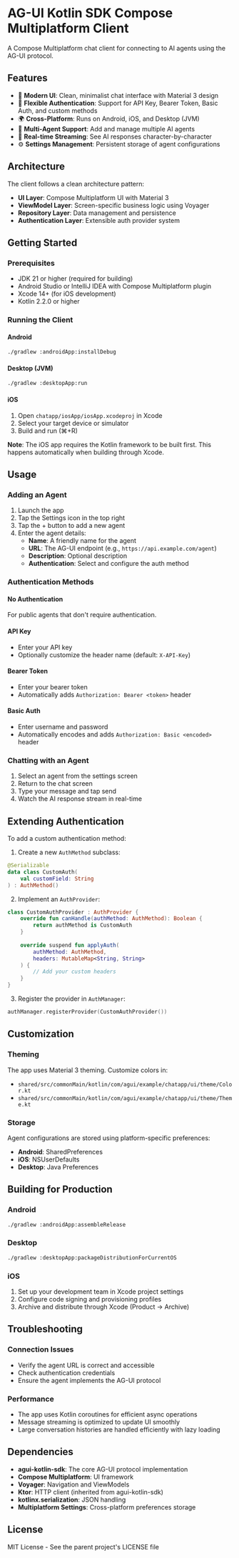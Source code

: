 # AG-UI Kotlin SDK Compose Multiplatform Client

A Compose Multiplatform chat client for connecting to AI agents using the AG-UI protocol.

## Features

- 🎨 **Modern UI**: Clean, minimalist chat interface with Material 3 design
- 🔐 **Flexible Authentication**: Support for API Key, Bearer Token, Basic Auth, and custom methods
- 🌍 **Cross-Platform**: Runs on Android, iOS, and Desktop (JVM)
- 🤖 **Multi-Agent Support**: Add and manage multiple AI agents
- 💬 **Real-time Streaming**: See AI responses character-by-character
- ⚙️ **Settings Management**: Persistent storage of agent configurations

## Architecture

The client follows a clean architecture pattern:

- **UI Layer**: Compose Multiplatform UI with Material 3
- **ViewModel Layer**: Screen-specific business logic using Voyager
- **Repository Layer**: Data management and persistence
- **Authentication Layer**: Extensible auth provider system

## Getting Started

### Prerequisites

- JDK 21 or higher (required for building)
- Android Studio or IntelliJ IDEA with Compose Multiplatform plugin
- Xcode 14+ (for iOS development)
- Kotlin 2.2.0 or higher

### Running the Client

#### Android
```bash
./gradlew :androidApp:installDebug
```

#### Desktop (JVM)
```bash
./gradlew :desktopApp:run
```

#### iOS
1. Open `chatapp/iosApp/iosApp.xcodeproj` in Xcode
2. Select your target device or simulator
3. Build and run (⌘+R)

**Note**: The iOS app requires the Kotlin framework to be built first. This happens automatically when building through Xcode.

## Usage

### Adding an Agent

1. Launch the app
2. Tap the Settings icon in the top right
3. Tap the + button to add a new agent
4. Enter the agent details:
   - **Name**: A friendly name for the agent
   - **URL**: The AG-UI endpoint (e.g., `https://api.example.com/agent`)
   - **Description**: Optional description
   - **Authentication**: Select and configure the auth method

### Authentication Methods

#### No Authentication
For public agents that don't require authentication.

#### API Key
- Enter your API key
- Optionally customize the header name (default: `X-API-Key`)

#### Bearer Token
- Enter your bearer token
- Automatically adds `Authorization: Bearer <token>` header

#### Basic Auth
- Enter username and password
- Automatically encodes and adds `Authorization: Basic <encoded>` header

### Chatting with an Agent

1. Select an agent from the settings screen
2. Return to the chat screen
3. Type your message and tap send
4. Watch the AI response stream in real-time

## Extending Authentication

To add a custom authentication method:

1. Create a new `AuthMethod` subclass:
```kotlin
@Serializable
data class CustomAuth(
    val customField: String
) : AuthMethod()
```

2. Implement an `AuthProvider`:
```kotlin
class CustomAuthProvider : AuthProvider {
    override fun canHandle(authMethod: AuthMethod): Boolean {
        return authMethod is CustomAuth
    }
    
    override suspend fun applyAuth(
        authMethod: AuthMethod, 
        headers: MutableMap<String, String>
    ) {
        // Add your custom headers
    }
}
```

3. Register the provider in `AuthManager`:
```kotlin
authManager.registerProvider(CustomAuthProvider())
```

## Customization

### Theming
The app uses Material 3 theming. Customize colors in:
- `shared/src/commonMain/kotlin/com/agui/example/chatapp/ui/theme/Color.kt`
- `shared/src/commonMain/kotlin/com/agui/example/chatapp/ui/theme/Theme.kt`

### Storage
Agent configurations are stored using platform-specific preferences:
- **Android**: SharedPreferences
- **iOS**: NSUserDefaults
- **Desktop**: Java Preferences

## Building for Production

### Android
```bash
./gradlew :androidApp:assembleRelease
```

### Desktop
```bash
./gradlew :desktopApp:packageDistributionForCurrentOS
```

### iOS
1. Set up your development team in Xcode project settings
2. Configure code signing and provisioning profiles
3. Archive and distribute through Xcode (Product → Archive)

## Troubleshooting

### Connection Issues
- Verify the agent URL is correct and accessible
- Check authentication credentials
- Ensure the agent implements the AG-UI protocol

### Performance
- The app uses Kotlin coroutines for efficient async operations
- Message streaming is optimized to update UI smoothly
- Large conversation histories are handled efficiently with lazy loading

## Dependencies

- **agui-kotlin-sdk**: The core AG-UI protocol implementation
- **Compose Multiplatform**: UI framework
- **Voyager**: Navigation and ViewModels
- **Ktor**: HTTP client (inherited from agui-kotlin-sdk)
- **kotlinx.serialization**: JSON handling
- **Multiplatform Settings**: Cross-platform preferences storage

## License

MIT License - See the parent project's LICENSE file